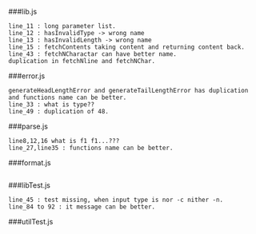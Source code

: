 ###lib.js
```line_2 : long line.
line_11 : long parameter list.
line_12 : hasInvalidType -> wrong name
line_13 : hasInvalidLength -> wrong name 
line_15 : fetchContents taking content and returning content back.
line_43 : fetchNCharactar can have better name.
duplication in fetchNline and fetchNChar.
```

###error.js
```poor file name.
generateHeadLengthError and generateTailLengthError has duplication and functions name can be better.
line_33 : what is type??
line_49 : duplication of 48.
```

###parse.js
```line_7 : poor args name.
line8,12,16 what is f1 f1...???
line_27,line35 : functions name can be better.
```

###format.js
``` line_9 : poor variable name.
```

###libTest.js
```unnecessery use of deepEqual
line_45 : test missing, when input type is nor -c nither -n.
line_84 to 92 : it message can be better.
```
###utilTest.js
```both functions with negative number should be tested.
```


 
